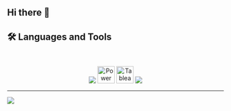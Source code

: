 ## Hi there 👋





## 🛠️ Languages and Tools

<br>

<p align="center">

  <img src="https://skillicons.dev/icons?i=python,r,mysql,sqlite,postgres,mongodb" />
  <img src="https://upload.wikimedia.org/wikipedia/commons/c/cf/New_Power_BI_Logo.svg" alt="Power BI" width="40" />
  <img src="https://cdn.worldvectorlogo.com/logos/tableau-software.svg" alt="Tableau" width="40" />
  <img src="https://skillicons.dev/icons?i=sklearn,tensorflow,pytorch,docker,git,github,anaconda,vscode" />
 
</p>

<hr>

![](https://komarev.com/ghpvc/?username=prathipa-u)

